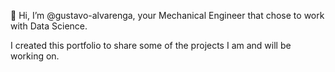 👋 Hi, I’m @gustavo-alvarenga, your Mechanical Engineer that chose to work with Data Science. 

I created this portfolio to share some of the projects I am and will be working on.


<!---
- 👀 I’m interested in ...
- 🌱 I’m currently learning ...
- 💞️ I’m looking to collaborate on ...
- 📫 How to reach me ...


gustavo-alvarenga/gustavo-alvarenga is a ✨ special ✨ repository because its `README.md` (this file) appears on your GitHub profile.
You can click the Preview link to take a look at your changes.
--->
